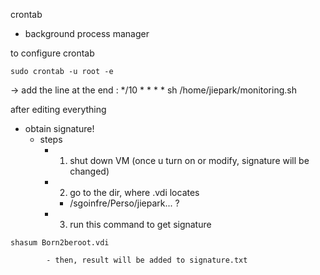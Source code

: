 
crontab
- background process manager

to configure crontab
```
sudo crontab -u root -e
```
→ add the line at the end : */10 * * * * sh /home/jiepark/monitoring.sh


after editing everything
- obtain signature!
	- steps
		- 1. shut down VM (once u turn on or modify, signature will be changed)
		- 2. go to the dir, where .vdi locates
			- /sgoinfre/Perso/jiepark... ?
		- 3. run this command to get signature
 ```
shasum Born2beroot.vdi
```
			- then, result will be added to signature.txt